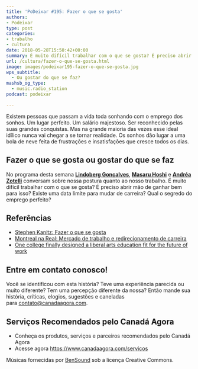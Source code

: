 ```yaml
---
title: 'PoDeixar #195: Fazer o que se gosta'
authors:
- Podeixar
type: post
categories:
- trabalho
- cultura
date: 2018-05-28T15:50:42+00:00
summary: É muito difícil trabalhar com o que se gosta? É preciso abrir mão de ganhar bem para isso? Existe uma data limite para mudar de carreira? Qual o segredo do emprego perfeito? Afinal, o que importa é fazer o que se gosta ou gostar do que se faz?
url: /cultura/fazer-o-que-se-gosta.html
image: images/podeixar195-fazer-o-que-se-gosta.jpg
wps_subtitle:
  - Ou gostar do que se faz?
mashsb_og_type:
  - music.radio_station
podcast: podeixar

---
```

Existem pessoas que passam a vida toda sonhando com o emprego dos sonhos. Um lugar perfeito. Um salário majestoso. Ser reconhecido pelas suas grandes conquistas. Mas na grande maioria das vezes esse ideal idílico nunca vai chegar a se tornar realidade. Os sonhos dão lugar a uma bola de neve feita de frustrações e insatisfações que cresce todos os dias.

## Fazer o que se gosta ou gostar do que se faz

No programa desta semana [**Lindoberg Gonçalves**][1], [**Masaru Hoshi**][2] e [**Andréa Zotelli**][3] conversam sobre nossa postura quanto ao nosso trabalho. É muito difícil trabalhar com o que se gosta? É preciso abrir mão de ganhar bem para isso? Existe uma data limite para mudar de carreira? Qual o segredo do emprego perfeito?



## Referências

  * [Stephen Kanitz: Fazer o que se gosta][4]
  * [Montreal na Real: Mercado de trabalho e redirecionamento de carreira][5]
  * [One college finally designed a liberal arts education fit for the future of work][6]

## Entre em contato conosco!

Você se identificou com esta história? Teve uma experiência parecida ou muito diferente? Tem uma percepção diferente da nossa? Então mande sua história, críticas, elogios, sugestões e caneladas para <contato@canadaagora.com>.

## Serviços Recomendados pelo Canadá Agora

  * Conheça os produtos, serviços e parceiros recomendados pelo Canadá Agora
  * Acesse agora <https://www.canadaagora.com/servicos>

Músicas fornecidas por <a href="http://www.bensound.com/" target="_blank" rel="noopener noreferrer">BenSound</a> sob a licença Creative Commons.

 [1]: /berg
 [2]: /japa
 [3]: /andreazotelli
 [4]: http://blog.kanitz.com.br/fazer-gosta/
 [5]: http://montrealnareal.com/2016/05/12/71-mercado-de-trabalho-e-redirecionamento-de-carreira/
 [6]: https://qz.com/1260478/this-college-is-moving-beyond-what-color-is-your-parachute-and-designing-for-students-to-find-purposeful-work/